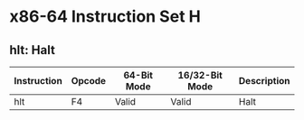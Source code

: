x86-64 Instruction Set H
========================

hlt: Halt
---------

| Instruction | Opcode | 64-Bit Mode | 16/32-Bit Mode | Description |
| ----------- | ------ | ----------- | -------------- | ----------- |
| hlt         | F4     | Valid       | Valid          | Halt        |

